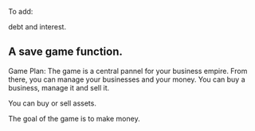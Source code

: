 To add: 

debt and interest.

A save game function.
------

Game Plan: 
The game is a central pannel for your business empire. From there, you can manage your businesses and your money.
You can buy a business, manage it and sell it.

You can buy or sell assets.

The goal of the game is to make money.